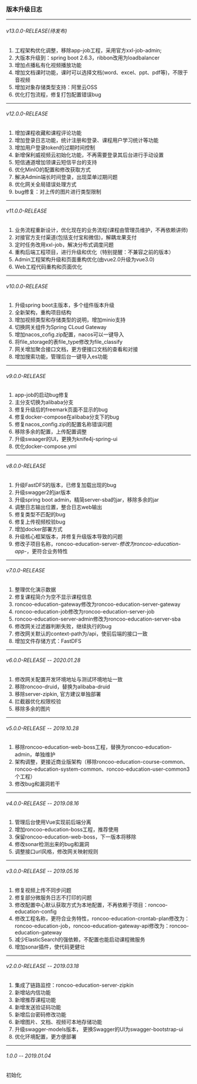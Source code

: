 ### 版本升级日志
---

###### v13.0.0-RELEASE(待发布)

1. 工程架构优化调整，移除app-job工程，采用官方xxl-job-admin;
2. 大版本升级到：spring boot 2.6.3，ribbon改用为loadbalancer
3. 增加点播私有化视频播放功能
4. 增加文档课时功能，课时可以选择文档(word、excel、ppt、pdf等)，不限于音视频
5. 增加对象存储类型支持：阿里云OSS
6. 优化打包流程，修复打包配置错误bug

---

###### v12.0.0-RELEASE

1. 增加课程收藏和课程评论功能
2. 增加登录日志功能，统计注册和登录、课程用户学习统计等功能
3. 增加用户登录token的过期时间控制
4. 新增保利威视频云初始化功能，不再需要登录其后台进行手动设置
5. 短信通道增加领课云短信平台的支持
6. 优化MinIO的配置和修改获取方式
7. 解决Admin端长时间登录，出现菜单过期问题
8. 优化网关全局错误处理方式
9. bug修复：对上传的图片进行类型限制

---

###### v11.0.0-RELEASE

1. 业务流程重新设计，优化现在的业务流程(课程由管理员维护，不再依赖讲师)
2. 对接官方支付渠道(包括支付宝和微信)，解耦龙果支付
3. 定时任务改用xxl-job，解决分布式调度问题
4. 重构后端工程项目，进行升级和优化（特别提醒：不兼容之前的版本）
5. Admin工程架构升级和页面重构优化(由vue2.0升级为vue3.0)
6. Web工程代码重构和页面优化

---

###### v10.0.0-RELEASE

1. 升级spring boot主版本，多个组件版本升级
2. 全新架构，重构项目结构
3. 增加视频类型和存储类型的说明，增加minio支持
4. 切换网关组件为Spring CLoud Gateway
5. 增加nacos_cofig.zip配置，nacos可以一键导入
6. 将file_storage的表file_type修改为file_classify
7. 网关增加聚合接口文档，更方便接口文档的查看和对接
8. 增加搜索功能，管理后台一键导入es功能

---

###### v9.0.0-RELEASE

1. app-job的启动bug修复
2. 主分支切换为alibaba分支
3. 修复升级后的freemark页面不显示的bug
4. 修复docker-compose在alibaba分支下的bug
5. 修复nacos_config.zip的配置名称错误问题
6. 移除多余的配置，上传配置调整
7. 升级swaager的UI，更换为knife4j-spring-ui
8. 优化docker-compose.yml

---

###### v8.0.0-RELEASE

1. 升级FastDFS的版本，已修复加载出现的bug
2. 升级swagger2的jar版本
3. 升级spring boot admin，精简server-sba的jar，移除多余的jar
4. 调整日志输出位置，整合日志web输出
5. 修复类型不匹配的bug
6. 修复上传视频校验bug
7. 增加docker部署方式
8. 升级核心框架版本，并修复升级版本导致的问题
9. 修改子项目名称，roncoo-education-server-*修改为roncoo-education-app-*，更符合业务特性

---

###### v7.0.0-RELEASE

1. 整理优化演示数据
2. 修复课程简介为空不显示课程信息
3. roncoo-education-gateway修改为roncoo-education-server-gateway
4. roncoo-education-job修改为roncoo-education-server-job
5. roncoo-education-server-admin修改为roncoo-education-server-sba
6. 修改网关过滤器判断失败，继续执行的bug
7. 修改网关默认的context-path为/api，使前后端的接口一致
8. 增加文件存储方式：FastDFS

---

###### v6.0.0-RELEASE -- 2020.01.28

1. 修改网关配置开发环境地址与测试环境地址一致
2. 移除roncoo-druid，替换为alibaba-druid
3. 移除server-zipkin, 官方建议单独部署
4. 拦截器优化权限校验
5. 移除多余的图片

---

###### v5.0.0-RELEASE -- 2019.10.28

1. 移除roncoo-education-web-boss工程，替换为roncoo-education-admin，单独维护
2. 架构调整，更接近商业版架构（移除roncoo-education-course-common、roncoo-education-system-common、roncoo-education-user-common3个工程）
3. 修改bug和漏洞若干

 ---

###### v4.0.0-RELEASE -- 2019.08.16

1. 管理后台使用Vue实现前后端分离
2. 增加roncoo-education-boss工程，推荐使用
3. 保留roncoo-education-web-boss，下一版本将移除
4. 修改sonar检测出来的bug和漏洞
5. 调整接口url风格，修改网关映射规则

 ---

###### v3.0.0-RELEASE -- 2019.05.16

1. 修复视频上传不同步问题
2. 修复部分微服务日志不打印的问题
3. 修改配置中心默认获取方式为本地配置，不再依赖于项目：roncoo-education-config
4. 修改工程名称，更符合业务特性，roncoo-education-crontab-plan修改为：roncoo-education-job，roncoo-education-gateway-api修改为：roncoo-education-gateway
5. 减少ElasticSearch的强依赖，不配置也能启动课程微服务
6. 增加sonar插件，使代码更健壮

 ---

###### v2.0.0-RELEASE -- 2019.03.18

1. 集成了链路监控：roncoo-education-server-zipkin
2. 新增站内信功能
3. 新增推荐课程功能
4. 新增发送验证码功能
5. 新增后台密码修改功能
6. 新增图片、文档、视频可本地存储功能
7. 升级swagger-models版本， 更换Swagger的UI为swagger-bootstrap-ui
8. 优化环境配置，更方便部署

 ---

###### 1.0.0 -- 2019.01.04

初始化

